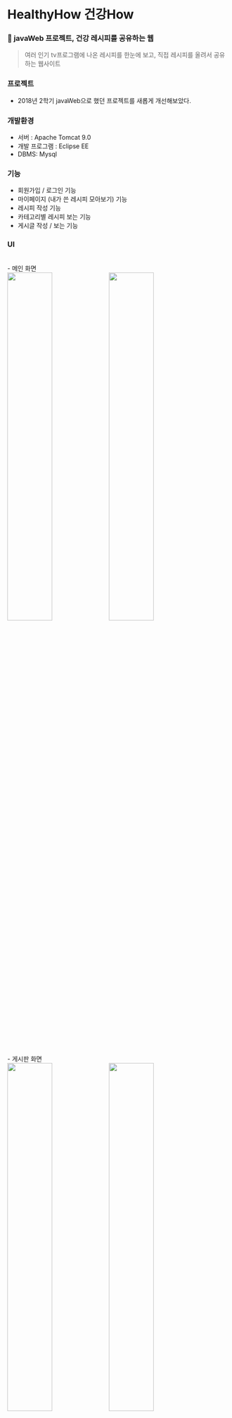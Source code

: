 # HealthyHow 건강How
### 🥗 javaWeb 프로젝트, 건강 레시피를 공유하는 웹

> 여러 인기 tv프로그램에 나온 레시피를 한눈에 보고, 직접 레시피를 올려서 공유하는 웹사이트

### 프로젝트
- 2018년 2학기 javaWeb으로 했던 프로젝트를 새롭게 개선해보았다.

### 개발환경
- 서버 : Apache Tomcat 9.0
- 개발 프로그램 : Eclipse EE
- DBMS: Mysql

### 기능
- 회원가입 / 로그인 기능
- 마이페이지 (내가 쓴 레시피 모아보기) 기능
- 레시피 작성 기능
- 카테고리별 레시피 보는 기능
- 게시글 작성 / 보는 기능

### UI
<br/>
- 메인 화면
<div>
<img src = "https://user-images.githubusercontent.com/62095517/107371886-22b3ba80-6b28-11eb-82b4-d76e575cfea4.png" width="45%">
<img src = "https://user-images.githubusercontent.com/62095517/107371912-2cd5b900-6b28-11eb-8ccc-23126c0bad24.png" width="45%">
</div>
<br/>
- 게시판 화면
<div>
<img src = "https://user-images.githubusercontent.com/62095517/107371699-ebdda480-6b27-11eb-9209-62b364030797.png" width="45%">
<img src = "https://user-images.githubusercontent.com/62095517/107371730-f5670c80-6b27-11eb-9303-3c7d4f54c7d5.png" width="45%">
</div>
<br/>

### 업데이트 
- 레시피 공유/등록 UI 개선
- 레시피 스크랩 기능 추가

#### 레시피 스크랩 기능 추가
  레시피 view화면에서 아래 스크랩하기 버튼을 누르면 마이페이지에서 내가 스크랩한 레시피를 볼수 있도록 하였다.
<img src = "https://user-images.githubusercontent.com/62095517/107373939-68718280-6b2a-11eb-9c3f-eabe1c72e5c3.png" width="50%">

#### 레시피 공유/등록 UI 개선
  기존에 한 개의 사진으로만 등록했던 레시피 등록페이지를 단계별로 등록할수 있도록 개선하고, <br/> 
  레시피 재료를 추가하는 부분도 재료와 수량부분을 나누어 입력하여 보기 편하게 개선하였다.
- 이전 화면
<div>
  <img src = "https://user-images.githubusercontent.com/62095517/107370146-f139ef80-6b25-11eb-90bc-5949407265cd.png" width="45%" height="100%">
  <img src = "https://user-images.githubusercontent.com/62095517/107370201-0020a200-6b26-11eb-8aab-aac6f21c509a.png" width="45%" height="100%">
</div>
<br/>

- 개선 화면
<div>
  <img src = "https://user-images.githubusercontent.com/62095517/107369315-f9ddf600-6b24-11eb-93dc-65921aea1abd.png" width="45%" height="200%">
  <img src = "https://user-images.githubusercontent.com/62095517/107369353-06fae500-6b25-11eb-8d0b-663ce8ba1026.png" width="45%" height="200%">
</div>

